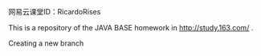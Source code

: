网易云课堂ID：RicardoRises

This is a repository of the JAVA BASE homework in http://study.163.com/ .

Creating a new branch